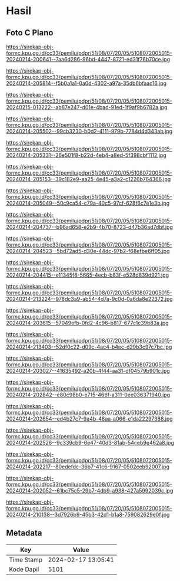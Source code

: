 # Hasil

## Foto C Plano

https://sirekap-obj-formc.kpu.go.id/cc33/pemilu/pdpr/51/08/07/20/05/5108072005015-20240214-200641--7aa6d286-96bd-4447-8721-ed31f76b70ce.jpg

https://sirekap-obj-formc.kpu.go.id/cc33/pemilu/pdpr/51/08/07/20/05/5108072005015-20240214-205814--f5b0a1a1-0a0d-4302-a97a-35db6bfaac16.jpg

https://sirekap-obj-formc.kpu.go.id/cc33/pemilu/pdpr/51/08/07/20/05/5108072005015-20240215-013222--ab87e247-d01e-4bad-91ed-1f9af9b6782a.jpg

https://sirekap-obj-formc.kpu.go.id/cc33/pemilu/pdpr/51/08/07/20/05/5108072005015-20240214-205502--99cb3230-b0d2-4111-979b-7784d4d343ab.jpg

https://sirekap-obj-formc.kpu.go.id/cc33/pemilu/pdpr/51/08/07/20/05/5108072005015-20240214-205331--26e501f8-b22d-4eb4-a8ed-5f398cbf1112.jpg

https://sirekap-obj-formc.kpu.go.id/cc33/pemilu/pdpr/51/08/07/20/05/5108072005015-20240214-205153--39c182e9-aa25-4e45-a3a2-c1226b764366.jpg

https://sirekap-obj-formc.kpu.go.id/cc33/pemilu/pdpr/51/08/07/20/05/5108072005015-20240214-205049--50c9ca54-c79a-40c5-97cf-628f6c7e1e3b.jpg

https://sirekap-obj-formc.kpu.go.id/cc33/pemilu/pdpr/51/08/07/20/05/5108072005015-20240214-204737--b96ad658-e2b9-4b70-8723-d47b36ad7dbf.jpg

https://sirekap-obj-formc.kpu.go.id/cc33/pemilu/pdpr/51/08/07/20/05/5108072005015-20240214-204523--5bd72ad5-d30e-44dc-97b2-f68efbe6ff05.jpg

https://sirekap-obj-formc.kpu.go.id/cc33/pemilu/pdpr/51/08/07/20/05/5108072005015-20240214-204415--e11345f8-5665-4ecb-b83f-e528d839d921.jpg

https://sirekap-obj-formc.kpu.go.id/cc33/pemilu/pdpr/51/08/07/20/05/5108072005015-20240214-213224--978dc3a9-ab54-4d7a-9c0d-0a6da8e22372.jpg

https://sirekap-obj-formc.kpu.go.id/cc33/pemilu/pdpr/51/08/07/20/05/5108072005015-20240214-203615--57049efb-0fd2-4c96-b817-677c1c39b83a.jpg

https://sirekap-obj-formc.kpu.go.id/cc33/pemilu/pdpr/51/08/07/20/05/5108072005015-20240214-213403--52df0c22-d09c-4ac4-b4ec-d29b3c97c7bc.jpg

https://sirekap-obj-formc.kpu.go.id/cc33/pemilu/pdpr/51/08/07/20/05/5108072005015-20240214-203027--41635492-a20b-4f44-aa31-df04579b901c.jpg

https://sirekap-obj-formc.kpu.go.id/cc33/pemilu/pdpr/51/08/07/20/05/5108072005015-20240214-202842--e80c98b0-e715-466f-a311-0ee036371940.jpg

https://sirekap-obj-formc.kpu.go.id/cc33/pemilu/pdpr/51/08/07/20/05/5108072005015-20240214-202654--ed4b27c7-9a4b-48aa-a066-e1da22297388.jpg

https://sirekap-obj-formc.kpu.go.id/cc33/pemilu/pdpr/51/08/07/20/05/5108072005015-20240214-202526--9c339cb9-6e47-40d3-81ab-54ceb9e462a8.jpg

https://sirekap-obj-formc.kpu.go.id/cc33/pemilu/pdpr/51/08/07/20/05/5108072005015-20240214-202217--80edefdc-36b7-41c6-9167-0502eeb92007.jpg

https://sirekap-obj-formc.kpu.go.id/cc33/pemilu/pdpr/51/08/07/20/05/5108072005015-20240214-202052--61bc75c5-29b7-4db9-a938-427a5992039c.jpg

https://sirekap-obj-formc.kpu.go.id/cc33/pemilu/pdpr/51/08/07/20/05/5108072005015-20240214-210138--3d7926b9-45b3-42d1-b1a8-759082629e0f.jpg


## Metadata

| Key        | Value               |
| ---------- | ------------------- |
| Time Stamp | 2024-02-17 13:05:41 |
| Kode Dapil | 5101                |




